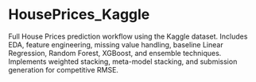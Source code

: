 # HousePrices_Kaggle
Full House Prices prediction workflow using the Kaggle dataset. Includes EDA, feature engineering, missing value handling, baseline Linear Regression, Random Forest, XGBoost, and ensemble techniques. Implements weighted stacking, meta-model stacking, and submission generation for competitive RMSE.
